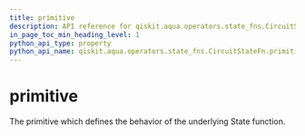 ```yaml
---
title: primitive
description: API reference for qiskit.aqua.operators.state_fns.CircuitStateFn.primitive
in_page_toc_min_heading_level: 1
python_api_type: property
python_api_name: qiskit.aqua.operators.state_fns.CircuitStateFn.primitive
---
```


# primitive

The primitive which defines the behavior of the underlying State function.

